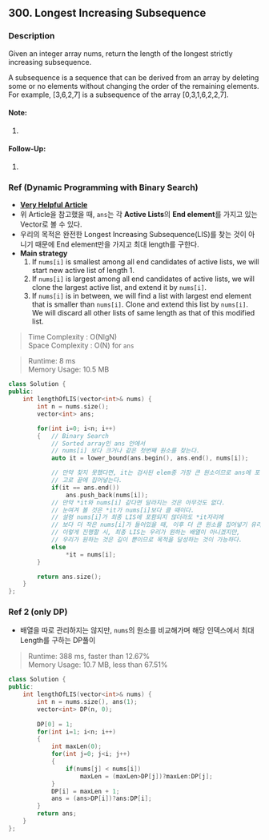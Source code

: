 ## 300. Longest Increasing Subsequence

### Description
Given an integer array nums, return the length of the longest strictly increasing subsequence.

A subsequence is a sequence that can be derived from an array by deleting some or no elements without changing the order of the remaining elements. For example, [3,6,2,7] is a subsequence of the array [0,3,1,6,2,2,7].

#### Note:
1. 
#### Follow-Up:
1. 

### Ref (Dynamic Programming with Binary Search)
- [**Very Helpful Article**](https://www.geeksforgeeks.org/longest-monotonically-increasing-subsequence-size-n-log-n/)
- 위 Article을 참고했을 때, `ans`는 각 **Active Lists**의 **End element**를 가지고 있는 Vector로 볼 수 있다.
- 우리의 목적은 완전한 Longest Increasing Subsequence(LIS)를 찾는 것이 아니기 때문에 End element만을 가지고 최대 length를 구한다.
- **Main strategy**
  1. If `nums[i]` is smallest among all end candidates of active lists, we will start new active list of length 1.
  2. If `nums[i]` is largest among all end candidates of active lists, we will clone the largest active list, and extend it by `nums[i]`.
  3. If `nums[i]` is in between, we will find a list with largest end element that is smaller than `nums[i]`. Clone and extend this list by `nums[i]`. We will discard all other lists of same length as that of this modified list.
> Time Complexity : O(NlgN)\
  Space Complexity : O(N) for `ans`
  
> Runtime: 8 ms \
  Memory Usage: 10.5 MB
```cpp
class Solution {
public:
    int lengthOfLIS(vector<int>& nums) {
        int n = nums.size();
        vector<int> ans;

        for(int i=0; i<n; i++)
        {   // Binary Search
            // Sorted array인 ans 안에서 
            // nums[i] 보다 크거나 같은 첫번째 원소를 찾는다.
            auto it = lower_bound(ans.begin(), ans.end(), nums[i]);

            // 만약 찾지 못했다면, it는 검사된 elem중 가장 큰 원소이므로 ans에 포함될 자격이 있다.
            // 고로 끝에 집어넣는다.
            if(it == ans.end())
                ans.push_back(nums[i]);
            // 만약 *it와 nums[i] 같다면 달라지는 것은 아무것도 없다.
            // 눈여겨 볼 것은 *it가 nums[i]보다 클 때이다.
            // 설령 nums[i]가 최종 LIS에 포함되지 않더라도 *it자리에 
            // 보다 더 작은 nums[i]가 들어있을 때, 이후 더 큰 원소를 집어넣기 유리해진다.
            // 이렇게 진행할 시, 최종 LIS는 우리가 원하는 배열이 아니겠지만, 
            // 우리가 원하는 것은 길이 뿐이므로 목적을 달성하는 것이 가능하다.
            else
                *it = nums[i];
        }

        return ans.size();
    }
};
```

### Ref 2 (only DP)
- 배열을 따로 관리하지는 않지만, `nums`의 원소를 비교해가며 해당 인덱스에서 최대 Length를 구하는 DP풀이
> Runtime: 388 ms, faster than 12.67% \
Memory Usage: 10.7 MB, less than 67.51% 
```cpp
class Solution {
public:
    int lengthOfLIS(vector<int>& nums) {
        int n = nums.size(), ans(1);
        vector<int> DP(n, 0);
        
        DP[0] = 1;
        for(int i=1; i<n; i++)
        {
            int maxLen(0);
            for(int j=0; j<i; j++)
            {
                if(nums[j] < nums[i])
                    maxLen = (maxLen>DP[j])?maxLen:DP[j];
            }
            DP[i] = maxLen + 1;
            ans = (ans>DP[i])?ans:DP[i];
        }
        return ans;
    }
};
```